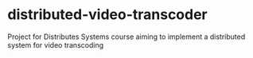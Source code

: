 # distributed-video-transcoder
Project for Distributes Systems course aiming to implement a distributed system for video transcoding

